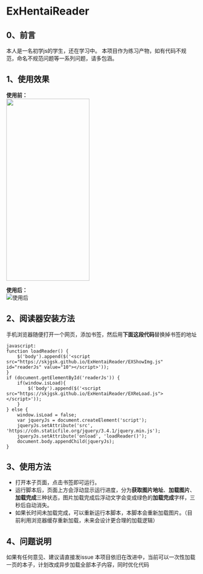 # ExHentaiReader
## 0、前言
本人是一名初学js的学生，还在学习中。
本项目作为练习产物，如有代码不规范，命名不规范问题等一系列问题，请多包涵。
## 1、使用效果
**使用前：**  
<img src='https://github.com/skjgsk/ExHentaiReader/blob/master/describe/before.jpg' width='220px' height='480px'>  

**使用后：**  
![使用后](https://github.com/skjgsk/ExHentaiReader/blob/master/describe/after.gif)   
## 2、阅读器安装方法  
手机浏览器随便打开一个网页，添加书签，然后用**下面这段代码**替换掉书签的地址

```
javascript:
function loadReader() {
    $('body').append($('<script src="https://skjgsk.github.io/ExHentaiReader/EXShowImg.js" id="readerJs" value="10"></script>'));
}
if (document.getElementById('readerJs')) {
    if(window.isLoad){
        $('body').append($('<script src="https://skjgsk.github.io/ExHentaiReader/EXReLoad.js"></script>'));
    }
} else {
    window.isLoad = false;
    var jqueryJs = document.createElement('script');
    jqueryJs.setAttribute('src', 'https://cdn.staticfile.org/jquery/3.4.1/jquery.min.js');
    jqueryJs.setAttribute('onload', 'loadReader()');
    document.body.appendChild(jqueryJs);
}
```
## 3、使用方法
* 打开本子页面，点击书签即可运行。  
* 运行脚本后，页面上方会浮动显示运行进度，分为**获取图片地址**、**加载图片**、**加载完成**三种状态，图片加载完成后浮动文字会变成绿色的**加载完成**字样，三秒后自动消失。  
* 如果长时间未加载完成，可以重新运行本脚本，本脚本会重新加载图片。（目前利用浏览器缓存重新加载，未来会设计更合理的加载逻辑）  



## 4、问题说明
如果有任何意见、建议请直接发issue
本项目依旧在改进中，当前可以一次性加载一页的本子，计划改成异步加载全部本子内容，同时优化代码
